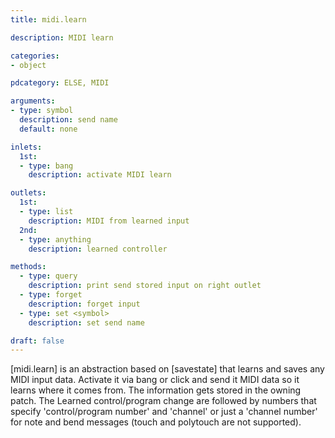 ```yaml
---
title: midi.learn

description: MIDI learn

categories:
- object

pdcategory: ELSE, MIDI

arguments:
- type: symbol
  description: send name
  default: none

inlets:
  1st:
  - type: bang
    description: activate MIDI learn

outlets:
  1st:
  - type: list
    description: MIDI from learned input
  2nd:
  - type: anything
    description: learned controller

methods:
  - type: query
    description: print send stored input on right outlet
  - type: forget
    description: forget input
  - type: set <symbol>
    description: set send name

draft: false
---
```


[midi.learn] is an abstraction based on [savestate] that learns and saves any MIDI input data. Activate it via bang or click and send it MIDI data so it learns where it comes from. The information gets stored in the owning patch.
The Learned control/program change are followed by numbers that specify 'control/program number' and 'channel' or just a 'channel number' for note and bend messages (touch and polytouch are not supported).
